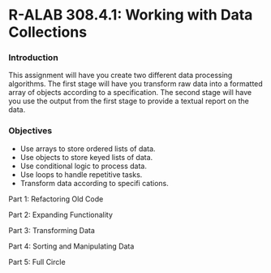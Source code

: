# R-ALAB 308.4.1: Working with Data Collections

### Introduction
This assignment will have you create two different data processing algorithms. The first stage will have you transform raw data into a formatted array of objects according to a specification. The second stage will have you use the output from the first stage to provide a textual report on the data.

### Objectives
- Use arrays to store ordered lists of data.
- Use objects to store keyed lists of data.
- Use conditional logic to process data.
- Use loops to handle repetitive tasks.
- Transform data according to specifi cations.

Part 1: Refactoring Old Code

Part 2: Expanding Functionality

Part 3: Transforming Data

Part 4: Sorting and Manipulating Data

Part 5: Full Circle